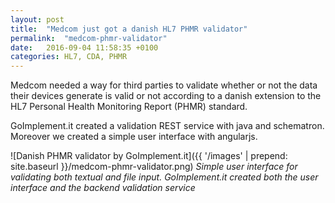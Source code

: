 ```yaml
---
layout: post
title:  "Medcom just got a danish HL7 PHMR validator"
permalink:  "medcom-phmr-validator"
date:   2016-09-04 11:58:35 +0100
categories: HL7, CDA, PHMR
---
```

Medcom needed a way for third parties to validate whether or not the data their devices generate is valid or not according to a danish extension to the HL7 Personal Health Monitoring Report (PHMR) standard.

GoImplement.it created a validation REST service with java and schematron. Moreover we created a simple user interface with angularjs.

![Danish PHMR validator by GoImplement.it]({{ '/images' | prepend: site.baseurl }}/medcom-phmr-validator.png)
*Simple user interface for validating both textual and file input.
GoImplement.it created both the user interface and the backend validation service*
